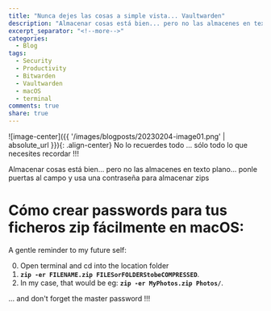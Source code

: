 ```yaml
---
title: "Nunca dejes las cosas a simple vista... Vaultwarden"
description: "Almacenar cosas está bien... pero no las almacenes en texto plano... ponle puertas al campo y usa una contraseña para almacenar zips"
excerpt_separator: "<!--more-->"
categories:
  - Blog
tags:
  - Security
  - Productivity
  - Bitwarden
  - Vaultwarden
  - macOS
  - terminal
comments: true
share: true
---
```

![image-center]({{ '/images/blogposts/20230204-image01.png' | absolute_url }}){: .align-center} 
No lo recuerdes todo ... sólo todo lo que necesites recordar !!!

Almacenar cosas está bien... pero no las almacenes en texto plano... ponle puertas al campo y usa una contraseña para almacenar zips

# Cómo crear passwords para tus ficheros zip fácilmente en macOS:

A gentle reminder to my future self:

0. Open terminal and cd into the location folder
1.  **`zip -er FILENAME.zip FILESorFOLDERStobeCOMPRESSED`**.
2.  In my case, that would be eg: **`zip -er MyPhotos.zip Photos/`**.

... and don't forget the master password !!!